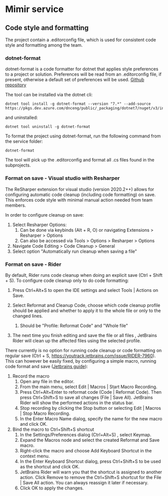 # Mimir service


## Code style and formatting

The project contain a .editorconfig file, which is used for consistent code style and formatting among the team.

### dotnet-format

dotnet-format is a code formatter for dotnet that applies style preferences to a project or solution. Preferences will be read from an .editorconfig file, if present, otherwise a default set of preferences will be used. [Github repository](https://github.com/dotnet/format)

The tool can be installed via the dotnet cli:

    dotnet tool install -g dotnet-format --version "7.*" --add-source https://pkgs.dev.azure.com/dnceng/public/_packaging/dotnet7/nuget/v3/index.json

and uninstalled:

    dotnet tool uninstall -g dotnet-format

To format the project using dotnet-format, run the following command from the service folder:

    dotnet-format

The tool will pick up the .editorconfig and format all .cs files found in the subprojects.

### Format on save - Visual studio with Resharper

The ReSharper extension for visual studio (version 2020.2++) allows for configuring automatic code cleanup (including code formatting) on save. This enforces code style with minimal manual action needed from team members.

In order to configure cleanup on save:

1. Select Resharper Options:
   1. Can be done via keybinds (Alt + R, O) or navigating Extensions > Resharper > Options
   2. Can also be accessed via Tools > Options > Resharper > Options
2. Navigate Code Editing > Code Cleanup > General
3. Select option "Automatically run cleanup when saving a file"


### Format on save - Rider

By default, Rider runs code cleanup when doing an explicit save (Ctrl + Shift + S). To configure code cleanup only to do code formatting:

1. Press Ctrl+Alt+S to open the IDE settings and select Tools | Actions on Save.

2. Select Reformat and Cleanup Code, choose which code cleanup profile should be applied and whether to apply it to the whole file or only to the changed lines.
   1. Should be "Profile: Reformat Code" and "Whole file"

3. The next time you finish editing and save the file or all files , JetBrains Rider will clean up the affected files using the selected profile.

There currently is no option for running code cleanup or code formatting on regular save (Ctrl + S, https://youtrack.jetbrains.com/issue/RIDER-7960). This can however be easily fixed, by configuring a simple macro, running code format and save ([Jetbrains guide](https://www.jetbrains.com/help/rider/Using_Macros_in_the_Editor.html#bind)):

1. Record the macro
   1. Open any file in the editor.
   2. From the main menu, select Edit | Macros | Start Macro Recording. 
   3. Press Ctrl+Alt+Enter to reformat code (Code | Reformat Code). Then press Ctrl+Shift+S to save all changes (File | Save All). JetBrains Rider will show the performed actions in the status bar.
   4. Stop recording by clicking the Stop button or selecting Edit | Macros | Stop Macro Recording.
   5. In the Enter Macro Name dialog, specify the name for the new macro and click OK.
2. Bind the macro to Ctrl+Shift+S shortcut
   1. In the Settings/Preferences dialog (Ctrl+Alt+S) , select Keymap.
   2. Expand the Macros node and select the created Reformat and Save macro. 
   3. Right-click the macro and choose Add Keyboard Shortcut in the context menu.
   4. In the Enter Keyboard Shortcut dialog, press Ctrl+Shift+S to be used as the shortcut and click OK.
   5. JetBrains Rider will warn you that the shortcut is assigned to another action. Click Remove to remove the Ctrl+Shift+S shortcut for the File | Save All action. You can always reassign it later if necessary.
   6. Click OK to apply the changes.